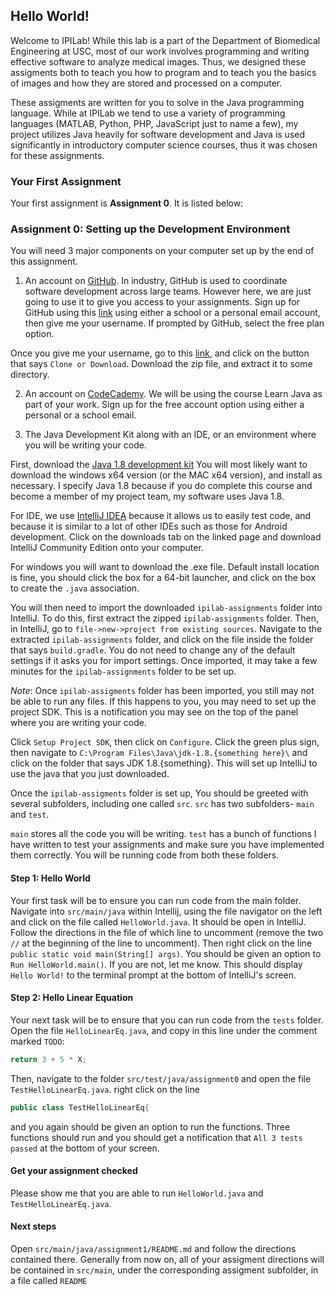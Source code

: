 ## Hello World!

Welcome to IPILab! While this lab is a part of the Department of Biomedical 
Engineering at USC, most of our work involves programming and writing 
effective software to analyze medical images. Thus, we designed these 
assigments both to teach you how to program and to teach you the 
basics of images and how they are stored and processed on a computer.

These assigments are written for you to solve in the Java programming language. 
While at IPILab we tend to use a variety of programming languages (MATLAB, 
Python, PHP, JavaScript just to name a few), my project utilizes Java 
heavily for software development and Java is used significantly in introductory 
computer science courses, thus it was chosen for these assignments.

### Your First Assignment

Your first assignment is **Assignment 0**. It is listed below:

### Assignment 0: Setting up the Development Environment

You will need 3 major components on your computer set up by the end of this assignment.

1) An account on [GitHub](https://github.com/). In industry, GitHub is used to 
coordinate software development across large teams. However here, we are 
just going to use it to give you access to your assignments. Sign up 
for GitHub using this [link](https://github.com/signup/free) using either 
a school or a personal email account, then give me your username. If
prompted by GitHub, select the free plan option.

Once you give me your username, go to this 
[link](https://github.com/vvmurthy/ipilab-assignments), and click on 
the button that says `Clone or Download`. Download the zip file, and 
extract it to some directory. 

2) An account on [CodeCademy](https://www.codecademy.com/learn/learn-java). 
We will be using the course Learn Java as part of your work. 
Sign up for the free account option using either a personal or a school email.

3) The Java Development Kit along with an IDE, 
or an environment where you will be writing your code. 

First, download the [Java 1.8 development kit](http://www.oracle.com/technetwork/java/javase/downloads/jdk8-downloads-2133151.html)
You will most likely want to download the windows x64 version (or the MAC x64 version), 
and install as
necessary. I specify Java 1.8 because if you do complete this course
and become a member of my project team, my software uses Java 1.8.

For IDE, we use [IntelliJ IDEA](https://www.jetbrains.com/idea/) because it 
allows us to easily test code, and because it is similar to a lot 
of other IDEs such as those for Android development. Click on the 
downloads tab on the linked page 
and download IntelliJ Community Edition onto your computer.

For windows you will want to download the .exe file. Default install
location is fine, you should click the box for a 64-bit launcher,
and click on the box to create the `.java` association. 

You will then need to import the downloaded `ipilab-assignments` folder
into IntelliJ. To do this, first extract the zipped `ipilab-assignments`
folder. Then, in IntelliJ, go to `file->new->project from existing sources`.
Navigate to the extracted `ipilab-assignments` folder, and click on 
the file inside the folder that says `build.gradle`. You do not need
to change any of the default settings if it asks you for import settings.
Once imported, it may take a few minutes for the `ipilab-assignments`
folder to be set up. 

*Note*: Once `ipilab-assigments` folder has been imported, 
you still may not be able to run any files. If this happens 
to you, you may need to set up the project SDK. This is a notification
you may see on the top of the panel where you are writing your code.

Click `Setup Project SDK`, then click on `Configure`. Click the green
plus sign, then navigate to `C:\Program Files\Java\jdk-1.8.{something here}\` and
click on the folder that says JDK 1.8.{something}. This will set up IntelliJ to
use the java that you just downloaded. 

Once the `ipilab-assigments` folder is set up, 
You should be greeted with several subfolders, including one called `src`.
`src` has two subfolders- `main` and `test`.

`main` stores all the code you will be writing. `test` has a bunch
of functions I have written to test your assignments and make sure
you have implemented them correctly. You will be running code from
both these folders.

#### Step 1: Hello World

Your first task will be to ensure you can run code from the 
main folder. Navigate into `src/main/java` within Intellij, using the file
navigator on the left and click on the file called
`HelloWorld.java`. It should be open in IntelliJ. Follow the directions in the
file of which line to uncomment (remove the two `//` at the beginning of the line
to uncomment). Then right click on the line
`public static void main(String[] args)`. You should be given an option to
`Run HelloWorld.main()`. If you are not, let me know. This should display
`Hello World!` to the terminal prompt at the bottom of IntelliJ's screen. 

#### Step 2: Hello Linear Equation

Your next task will be to ensure that you can run code from the `tests` folder.
Open the file `HelloLinearEq.java`, and copy in this line under the comment
marked `TODO`:

```java
return 3 + 5 * X;
```

Then, navigate to the folder `src/test/java/assignment0` and open the
file `TestHelloLinearEq.java`. right click on the line 

```java
public class TestHelloLinearEq{
```
and you again should be given an option to run the functions. Three functions
should run and you should get a notification that `All 3 tests passed`
at the bottom of your screen.

#### Get your assignment checked

Please show me that you are able to run `HelloWorld.java` and 
`TestHelloLinearEq.java`.  

#### Next steps

Open `src/main/java/assignment1/README.md` and follow the directions 
contained there. Generally from now on, all of your assigment
directions will be contained in `src/main`, under the corresponding
assigment subfolder, in a file called `README`
